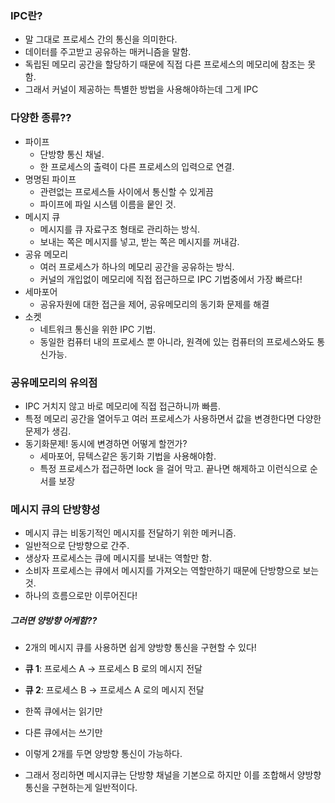 

### IPC란? 

- 말 그대로 프로세스 간의 통신을 의미한다. 
- 데이터를 주고받고 공유하는 매커니즘을 말함. 
- 독립된 메모리 공간을 할당하기 때문에 직접 다른 프로세스의 메모리에 참조는 못함. 
- 그래서 커널이 제공하는 특별한 방법을 사용해야하는데 그게 IPC


### 다양한 종류??

- 파이프 
	- 단방향 통신 채널.
	- 한 프로세스의 출력이 다른 프로세스의 입력으로 연결.
- 명명된 파이프 
	- 관련없는 프로세스들 사이에서 통신할 수 있게끔
	- 파이프에 파일 시스템 이름을 뭍인 것. 
- 메시지 큐 
	- 메시지를 큐 자료구조 형태로 관리하는 방식. 
	- 보내는 쪽은 메시지를 넣고, 받는 쪽은 메시지를 꺼내감. 
- 공유 메모리
	- 여러 프로세스가 하나의 메모리 공간을 공유하는 방식. 
	- 커널의 개입없이 메모리에 직접 접근하므로 IPC 기법중에서 가장 빠르다!
- 세마포어 
	- 공유자원에 대한 접근을 제어, 공유메모리의 동기화 문제를 해결
- 소켓
	- 네트워크 통신을 위한 IPC 기법. 
	- 동일한 컴퓨터 내의 프로세스 뿐 아니라, 원격에 있는 컴퓨터의 프로세스와도 통신가능. 



### 공유메모리의 유의점

- IPC 거치지 않고 바로 메모리에 직접 접근하니까 빠름. 
- 특정 메모리 공간을 열어두고 여러 프로세스가 사용하면서 값을 변경한다면 다양한 문제가 생김. 
- 동기화문제! 동시에 변경하면 어떻게 할껀가?
	- 세마포어, 뮤텍스같은 동기화 기법을 사용해야함. 
	- 특정 프로세스가 접근하면 lock 을 걸어 막고. 끝나면 해제하고 이런식으로 순서를 보장

### 메시지 큐의 단방향성

- 메시지 큐는 비동기적인 메시지를 전달하기 위한 메커니즘. 
- 일반적으로 단방향으로 간주. 
- 생상자 프로세스는 큐에 메시지를 보내는 역할만 함. 
- 소비자 프로세스는 큐에서 메시지를 가져오는 역할만하기 때문에 단방향으로 보는 것. 
- 하나의 흐름으로만 이루어진다!

##### 그러면 양방향 어케함??

- 2개의 메시지 큐를 사용하면 쉽게 양방향 통신을 구현할 수 있다!

- **큐 1**: 프로세스 A → 프로세스 B 로의 메시지 전달
- **큐 2**: 프로세스 B → 프로세스 A 로의 메시지 전달

- 한쪽 큐에서는 읽기만
- 다른 큐에서는 쓰기만 
- 이렇게 2개를 두면 양방향 통신이 가능하다.
- 그래서 정리하면 메시지큐는 단방향 채널을 기본으로 하지만 이를 조합해서 양방향 통신을 구현하는게 일반적이다. 
